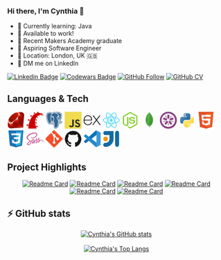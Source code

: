 ### Hi there, I'm Cynthia 👋

* 🌱  Currently learning: Java
* 🐝  Available to work!
* 🍯  Recent Makers Academy graduate
* 💛  Aspiring Software Engineer
* 📍  Location: London, UK 🇬🇧
* 🌻  DM me on LinkedIn

[![Linkedin Badge](https://img.shields.io/badge/-Cynthia%20Fu-blue?style=social&logo=Linkedin&logoColor=blue&link=https://www.linkedin.com/in/ycfu/)](https://www.linkedin.com/in/ycfu/)
[![Codewars Badge](https://www.codewars.com/users/Yinnikkuma/badges/micro)](https://www.codewars.com/users/Yinnikkuma)
[![GitHub Follow](https://img.shields.io/github/followers/YinnyF?label=Follow&style=social)](https://github.com/YinnyF/?tab=follow)
[![GitHub CV](https://img.shields.io/badge/CV-Cynthia%20Fu-blue)](https://github.com/YinnyF/CV)


## Languages & Tech

<img src="https://raw.githubusercontent.com/devicons/devicon/master/icons/ruby/ruby-original.svg" alt="ruby" width="40" height="40"/> <img src="https://raw.githubusercontent.com/devicons/devicon/master/icons/rails/rails-plain.svg" alt="rails" width="40" height="40"/> <img src="https://raw.githubusercontent.com/devicons/devicon/master/icons/postgresql/postgresql-plain.svg" alt="postgresql" width="40" height="40"/> <img src="https://raw.githubusercontent.com/devicons/devicon/master/icons/javascript/javascript-original.svg" alt="javascript" width="40" height="40"/> <img src="https://raw.githubusercontent.com/devicons/devicon/master/icons/express/express-original.svg" alt="express" width="40" height="40"/> <img src="https://raw.githubusercontent.com/devicons/devicon/master/icons/react/react-original.svg" alt="react" width="40" height="40"/> <img src="https://raw.githubusercontent.com/devicons/devicon/master/icons/nodejs/nodejs-original.svg" alt="nodejs" width="40" height="40"/> <img src="https://raw.githubusercontent.com/devicons/devicon/master/icons/mongodb/mongodb-original.svg" alt="mongodb" width="40" height="40"/> <img src="https://raw.githubusercontent.com/devicons/devicon/master/icons/jasmine/jasmine-plain.svg" alt="jasmine" width="40" height="40"/> <img src="https://raw.githubusercontent.com/devicons/devicon/master/icons/python/python-original.svg" alt="python" width="40" height="40"/> <img src="https://raw.githubusercontent.com/devicons/devicon/master/icons/html5/html5-original.svg" alt="html5" width="40" height="40"/> <img src="https://raw.githubusercontent.com/devicons/devicon/master/icons/css3/css3-original.svg" alt="css3" width="40" height="40"/> <img src="https://raw.githubusercontent.com/devicons/devicon/master/icons/sass/sass-original.svg" alt="sass" width="40" height="40"/> <img src="https://raw.githubusercontent.com/devicons/devicon/master/icons/git/git-original.svg" alt="git" width="40" height="40"/> <img src="https://raw.githubusercontent.com/devicons/devicon/master/icons/github/github-original.svg" alt="github" width="40" height="40"/> <img src="https://raw.githubusercontent.com/devicons/devicon/master/icons/vscode/vscode-original.svg" alt="vscode" width="40" height="40"/> <img src="https://raw.githubusercontent.com/devicons/devicon/master/icons/intellij/intellij-original.svg" alt="intellij" width="40" height="40"/>


## Project Highlights
<p align="center">
    <a href="https://github.com/YinnyF/pin-my-hike"><img src="https://github-readme-stats.vercel.app/api/pin/?username=YinnyF&repo=pin-my-hike&theme=tokyonight&show_icons=false&hide_border=true" alt="Readme Card" width="400"/></a>
    <a href="https://github.com/YinnyF/news-summary-challenge"><img src="https://github-readme-stats.vercel.app/api/pin/?username=YinnyF&repo=news-summary-challenge&theme=tokyonight&show_icons=false&hide_border=true" alt="Readme Card" width="400"/></a>
    <a href="https://github.com/YinnyF/instagram-challenge"><img src="https://github-readme-stats.vercel.app/api/pin/?username=YinnyF&repo=instagram-challenge&theme=tokyonight&show_icons=false&hide_border=true" alt="Readme Card" width="400"/></a>
    <a href="https://github.com/YinnyF/bank_tech_test"><img src="https://github-readme-stats.vercel.app/api/pin/?username=YinnyF&repo=bank_tech_test&theme=tokyonight&show_icons=false&hide_border=true" alt="Readme Card" width="400"/></a>
    <a href="https://github.com/YinnyF/bowling-challenge"><img src="https://github-readme-stats.vercel.app/api/pin/?username=YinnyF&repo=bowling-challenge&theme=tokyonight&show_icons=false&hide_border=true" alt="Readme Card" width="400"/></a>
    <a href="https://github.com/YinnyF/bowling-challenge-ruby"><img src="https://github-readme-stats.vercel.app/api/pin/?username=YinnyF&repo=bowling-challenge-ruby&theme=tokyonight&show_icons=false&hide_border=true" alt="Readme Card" width="400"/></a>
</p>


## ⚡️ GitHub stats

<!-- ### Recent Activity -->

<!--START_SECTION:activity-->

<!--END_SECTION:activity-->

<p align="center">
    <a href="https://github.com/anuraghazra/github-readme-stats">
    <img src="https://github-readme-stats.vercel.app/api?username=YinnyF&show_icons=true&theme=tokyonight&show_icons=true" alt="Cynthia's GitHub stats"/><br><br>
    <img src="https://github-readme-stats.vercel.app/api/top-langs/?username=YinnyF&layout=compact&theme=tokyonight&exclude_repo=skills-workshops,course" alt="Cynthia's Top Langs"/>
    </a>
</p>
